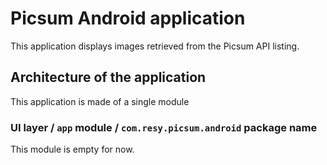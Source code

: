 # Picsum Android application

This application displays images retrieved from the Picsum API listing.

## Architecture of the application

This application is made of a single module

### UI layer / `app` module / `com.resy.picsum.android` package name

This module is empty for now.